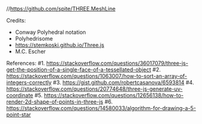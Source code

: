 //https://github.com/spite/THREE.MeshLine

Credits:
- Conway Polyhedral notation
- Polyhedrisome
- https://stemkoski.github.io/Three.js
- M.C. Escher

References:
#1. https://stackoverflow.com/questions/36017079/three-js-get-the-position-of-a-single-face-of-a-tessellated-object
#2. https://stackoverflow.com/questions/1063007/how-to-sort-an-array-of-integers-correctly
#3. https://gist.github.com/robertcasanova/6593814
#4. https://stackoverflow.com/questions/20774648/three-js-generate-uv-coordinate
#5. https://stackoverflow.com/questions/12656138/how-to-render-2d-shape-of-points-in-three-js
#6. https://stackoverflow.com/questions/14580033/algorithm-for-drawing-a-5-point-star
